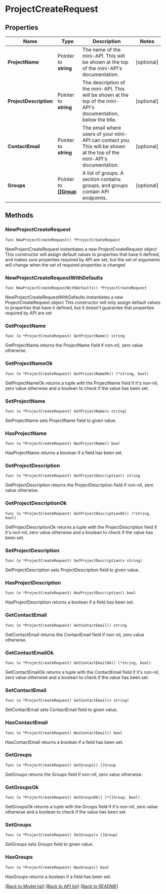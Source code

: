 # ProjectCreateRequest

## Properties

Name | Type | Description | Notes
------------ | ------------- | ------------- | -------------
**ProjectName** | Pointer to **string** | The name of the mini-API. This will be shown at the top of the mini-API&#39;s documentation.  | [optional] 
**ProjectDescription** | Pointer to **string** | The description of the mini-API. This will be shown at the top of the mini-API&#39;s documentation, below the title.  | [optional] 
**ContactEmail** | Pointer to **string** | The email where users of your mini-API can contact you. This will be shown at the top of the mini-API&#39;s documentation.  | [optional] 
**Groups** | Pointer to [**[]Group**](Group.md) | A list of groups. A section contains groups, and groups contain API endpoints.   | [optional] 

## Methods

### NewProjectCreateRequest

`func NewProjectCreateRequest() *ProjectCreateRequest`

NewProjectCreateRequest instantiates a new ProjectCreateRequest object
This constructor will assign default values to properties that have it defined,
and makes sure properties required by API are set, but the set of arguments
will change when the set of required properties is changed

### NewProjectCreateRequestWithDefaults

`func NewProjectCreateRequestWithDefaults() *ProjectCreateRequest`

NewProjectCreateRequestWithDefaults instantiates a new ProjectCreateRequest object
This constructor will only assign default values to properties that have it defined,
but it doesn't guarantee that properties required by API are set

### GetProjectName

`func (o *ProjectCreateRequest) GetProjectName() string`

GetProjectName returns the ProjectName field if non-nil, zero value otherwise.

### GetProjectNameOk

`func (o *ProjectCreateRequest) GetProjectNameOk() (*string, bool)`

GetProjectNameOk returns a tuple with the ProjectName field if it's non-nil, zero value otherwise
and a boolean to check if the value has been set.

### SetProjectName

`func (o *ProjectCreateRequest) SetProjectName(v string)`

SetProjectName sets ProjectName field to given value.

### HasProjectName

`func (o *ProjectCreateRequest) HasProjectName() bool`

HasProjectName returns a boolean if a field has been set.

### GetProjectDescription

`func (o *ProjectCreateRequest) GetProjectDescription() string`

GetProjectDescription returns the ProjectDescription field if non-nil, zero value otherwise.

### GetProjectDescriptionOk

`func (o *ProjectCreateRequest) GetProjectDescriptionOk() (*string, bool)`

GetProjectDescriptionOk returns a tuple with the ProjectDescription field if it's non-nil, zero value otherwise
and a boolean to check if the value has been set.

### SetProjectDescription

`func (o *ProjectCreateRequest) SetProjectDescription(v string)`

SetProjectDescription sets ProjectDescription field to given value.

### HasProjectDescription

`func (o *ProjectCreateRequest) HasProjectDescription() bool`

HasProjectDescription returns a boolean if a field has been set.

### GetContactEmail

`func (o *ProjectCreateRequest) GetContactEmail() string`

GetContactEmail returns the ContactEmail field if non-nil, zero value otherwise.

### GetContactEmailOk

`func (o *ProjectCreateRequest) GetContactEmailOk() (*string, bool)`

GetContactEmailOk returns a tuple with the ContactEmail field if it's non-nil, zero value otherwise
and a boolean to check if the value has been set.

### SetContactEmail

`func (o *ProjectCreateRequest) SetContactEmail(v string)`

SetContactEmail sets ContactEmail field to given value.

### HasContactEmail

`func (o *ProjectCreateRequest) HasContactEmail() bool`

HasContactEmail returns a boolean if a field has been set.

### GetGroups

`func (o *ProjectCreateRequest) GetGroups() []Group`

GetGroups returns the Groups field if non-nil, zero value otherwise.

### GetGroupsOk

`func (o *ProjectCreateRequest) GetGroupsOk() (*[]Group, bool)`

GetGroupsOk returns a tuple with the Groups field if it's non-nil, zero value otherwise
and a boolean to check if the value has been set.

### SetGroups

`func (o *ProjectCreateRequest) SetGroups(v []Group)`

SetGroups sets Groups field to given value.

### HasGroups

`func (o *ProjectCreateRequest) HasGroups() bool`

HasGroups returns a boolean if a field has been set.


[[Back to Model list]](../README.md#documentation-for-models) [[Back to API list]](../README.md#documentation-for-api-endpoints) [[Back to README]](../README.md)


